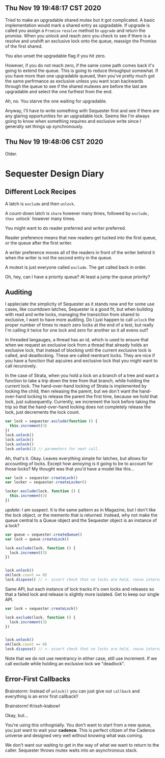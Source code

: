 ## Thu Nov 19 19:48:17 CST 2020

Tried to make an upgradable shared mutex but it got complicated. A basic
implementation would mark a shared entry as upgradable. If upgrade is called you
assign a `Promise` `resolve` method to `upgrade` and return the promise. When
you unlock and reach zero you check to see if there is a resolve and unshift an
exclusive lock onto the queue, reassign the Promise of the first shared.

You also unset the upgradable flag if you hit zero.

However, if you do not reach zero, if the same come path comes back it's going
to extend the queue. This is going to reduce throughput somewhat. If you have
more than one upgradable queued, then you've pretty much got the same perfrmance
as exclusive unless you want scan backwards through the queue to see if the
shared mutexes are before the last are upgradable and select the one furthest
from the end.

Ah, no. You starve the one waiting for upgradable.

Anyway, I'll have to write something with Sequester first and see if there are
any glaring opportunities for an upgradable lock. Seems like I'm always going to
know when something requires and exclusive write since I generally set things up
synchronously.

## Thu Nov 19 19:48:06 CST 2020

Older.

# Sequester Design Diary

## Different Lock Recipes

A latch is `exclude` and then `unlock`.

A count-down latch is `share` however many times, followed by `exclude, then
`unlock` however many times.

You might want to do reader preferred and writer preferred.

Reader preference means that new readers get tucked into the first queue, or the
queue after the first writer.

A writer preference moves all of the readers in front of the writer behind it
when the writer is not the second entry in the queue.

A mutext is just everyone called `exclude`. The get called back in order.

Oh, hey, can I have a priority queue? At least a jump the queue priority?

## Auditing

I appleciate the simplicity of Sequester as it stands now and for some use
cases, like countdown latches, Sequester is a good fit, but when building with
read and write locks, managing the transiction from shared to exclusive, I want
to have more auditing. Do I just happen to call `unlock` the proper number of
times to reach zero locks at the end of a test, but really I'm calling it twice
for one lock and zero for another so it all evens out?

In threaded langauges, a thread has an id, which is used to ensure that when we
request an exclusive lock from a thread that already holds an exclusive lock,
that instead of blocking until the current exclusive lock is called, and
deadlocking. These are called reentrant locks. They are nice if you have a
function that aqcuires and exclusive lock that you might want to call
recursively.

In the case of Strata, when you hold a lock on a branch of a tree and want a
function to take a trip down the tree from that branch, while holding the
current lock. The hand-over-hand locking of Strata is implemented by locking the
child, then releasing the parent, but we don't want the hand-over-hand locking
to release the parent the first time, because we hold that lock, just
subsequently. Currently, we increment the lock before taking the trip so that
the hand-over-hand locking does not completely release the lock, just decrements
the lock count.

```javascript
var lock = sequester.exclude(function () {
  this.increment(3)
})
lock.unlock()
lock.unlock()
lock.unlock()
lock.unlock(1) // paremeters for next call.
```

Ah, that's it. Okay. Leaves everything simple for latches, but allows for
accounting of locks. Except how annoying is it going to be to account for those
locks? My thought was that you'd have a model like this...

```javascript
var lock = sequester.createLock()
var locker = sequester.createLocker()

locker.exclude(lock, function () {
  this.increment(3)
})
```

*update*: I am suspect. It is the same pattern as in Magazine, but I don't like
the lock object, or the memento that is returned. Instead, why not make the
queue central to a Queue object and the Sequester object is an instance of a
lock?

```javascript
var queue = sequester.createQueue()
var lock = queue.createLock()

lock.exclude(lock, function () {
  lock.increment(3)
})


lock.unlock()
ok(lock.count == 0)
lock.dispose() // <- assert check that no locks are held, reuse internals.
```

Same API, but each instance of lock tracks it's own locks and releases so that a
failed lock and release is slightly more isolated. Get to keep our single API.

```javascript
var lock = sequester.createLock()

lock.exclude(lock, function () {
  lock.increment(3)
})


lock.unlock()
ok(lock.count == 0)
lock.dispose() // <- assert check that no locks are held, reuse internals.
```

Note that we do not use reentrancy in either case, still use increment. If we
call exclude while holding an exclusive lock we "deadlock".


## Error-First Callbacks

Brainstorm: Instead of `unlock()` you can just give out `callback` and
everything is an error first callback!!

Brainstorm! Krissh-kiabow!

Okay, but...

You're using this orthognially. You don't want to start from a new queue, you
just want to wait your **cadence**. This is perfect citizen of the Cadence
universe and designed very well without knowing what was coming.

We don't want our waiting to get in the way of what we want to return to the
caller. Sequester throws mutex waits into an asynchronous stack.
